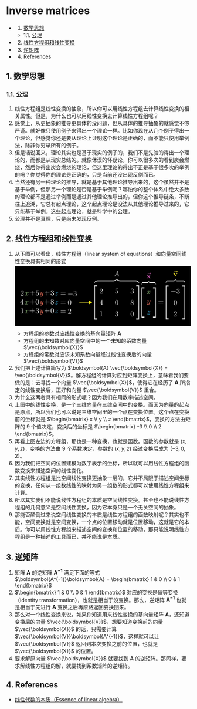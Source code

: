 # Inverse matrices

<!-- vscode-markdown-toc -->
* 1. [数学思想](#)
	* 1.1. [公理](#-1)
* 2. [线性方程组和线性变换](#-1)
* 3. [逆矩阵](#-1)
* 4. [References](#References)

<!-- vscode-markdown-toc-config
	numbering=true
	autoSave=true
	/vscode-markdown-toc-config -->
<!-- /vscode-markdown-toc -->


##  1. <a name=''></a>数学思想
###  1.1. <a name='-1'></a>公理
1. 线性方程组是线性变换的抽象，所以你可以用线性方程组去计算线性变换的相关属性。但是，为什么也可以用线性变换去计算线性方程组呢？
2. 感觉上，从更抽象的推导更具体的没问题，但从具体的推导抽象的就感觉不够严谨。就好像只使用例子来得出一个理论一样。比如你现在从几个例子得出一个理论，但感觉你还是要从理论上证明这个理论是正确的，而不能只使用举例法，除非你穷举所有的例子。
3. 但是话说回来，理论其实也是基于现实的例子的，我们不是先验的得出一个理论的，而都是从现实总结的。就像休谟的怀疑论，你可以很多次的看到炭会燃烧，然后你得出炭会燃烧的理论，但这里理论的得出不正是基于很多次的举例的吗？你觉得你的理论是正确的，只是当前还没出现反例而已。
4. 当然还有另一种理论的推导，就是基于其他理论推导出来的，这个虽然并不是基于举例，但那另一个理论是否是基于举例呢？哪怕你的整个体系中绝大多数的理论都不是通过举例而是通过其他理论推导出的，但你这个推导链条，不断往上追溯，它总有起点理论，这个起点理论是没法从其他理论推导过来的，它只能基于举例。这些起点理论，就是科学中的公理。
5. 公理并不是真理，只是尚未发现反例。


##  2. <a name='-1'></a>线性方程组和线性变换
1. 从下图可以看出，线性方程组（linear system of equations）和向量空间线性变换具有相同的形式
    <img src="./images/019.png" width="600" style="display: block; margin: 5px 0 10px;" />
    * 方程组的参数对应线性变换的基向量矩阵 $\boldsymbol{A}$
    * 方程组的未知数对应向量空间中的一个未知的系数向量 $\vec{\boldsymbol{X}}$
    * 方程组的常数对应该未知系数向量经过线性变换后的向量 $\vec{\boldsymbol{V}}$
2. 我们把上述计算简写为 $\boldsymbol{A} \vec{\boldsymbol{X}} = \vec{\boldsymbol{V}}$。解方程组的计算对应到矩阵变换上，意味着我们要做的是：去寻找一个向量 $\vec{\boldsymbol{X}}$，使得它在经历了 $\boldsymbol{A}$ 所指定的线性变换后，正好和向量 $\vec{\boldsymbol{V}}$ 重合。
3. 为什么这两者具有相同的形式呢？因为我们在用数字描述空间。
4. 上图中的线性变换，是一个三维向量在三维空间中的变换。而因为向量的起点是原点，所以我们也可以说是三维空间里的一个点在变换位置。这个点在变换前的坐标就是 $\begin{bmatrix} x \\ y \\ z \end{bmatrix}$，变换的方法由矩阵的 9 个值决定，变换后的坐标是 $\begin{bmatrix} -3 \\ 0 \\ 2 \end{bmatrix}$。
5. 再看上图左边的方程组，那也是一种变换，也就是函数。函数的参数就是 $(x, y, z)$，变换的方法由 9 个系数决定，参数的 $(x, y, z)$ 经过变换后成为 $(-3, 0, 2)$。
6. 因为我们把空间的位置建模为数字表示的坐标，所以就可以用线性方程组的函数变换来描述空间的线性变化。
7. 其实线性方程组是比空间线性变换更抽象一层的，它并不局限于描述空间坐标的变换，任何从一组数线性的映射为另一组数的形式都可以使用线性方程组来计算。
8. 所以其实我们不能说线性方程组的本质是空间线性变换。甚至也不能说线性方程组的几何意义是空间线性变换，因为它本身只是一个无关空间的抽象。
9. 那能否颠倒过来说空间线性变换的本质是线性方程组的函数映射呢？其实也不能，空间变换就是空间变换，一个点的位置移动就是位置移动，这就是它的本质。你可以用线性方程组来描述空间的变换和位置的移动，那只能说明线性方程组是一种描述的工具而已，并不能说是本质。


##  3. <a name='-1'></a>逆矩阵
1. 矩阵 $\boldsymbol{A}$ 的逆矩阵 $\boldsymbol{A^{-1}}$ 满足下面的等式
    $\boldsymbol{A^{-1}}\boldsymbol{A} = \begin{bmatrix} 1 & 0 \\ 0 & 1 \end{bmatrix}$
2. $\begin{bmatrix} 1 & 0 \\ 0 & 1 \end{bmatrix}$ 对应的变换是恒等变换（identity transformation），也就是相当于没变换。那么，逆矩阵 $\boldsymbol{A^{-1}}$ 也就是相当于先进行 $\boldsymbol{A}$ 变换之后再原路返回变换回来。
3. 那么对一个线性变换来说，如果你知道用来线性变换的基向量矩阵 $\boldsymbol{A}$，还知道变换后的向量 $\vec{\boldsymbol{V}}$，想要知道变换前的向量 $\vec{\boldsymbol{X}}$ 的话，只需要计算 $\vec{\boldsymbol{V}}\boldsymbol{A^{-1}}$，这样就可以让 $\vec{\boldsymbol{V}}$ 返回到本次变换之前的位置，也就是 $\vec{\boldsymbol{X}}$ 的位置。
4. 要求解原向量 $\vec{\boldsymbol{X}}$ 就要找到 $\boldsymbol{A}$ 的逆矩阵。那同样，要求解线性方程组的解，就要找到系数矩阵的逆矩阵。


##  4. <a name='References'></a>References
* [线性代数的本质（Essence of linear algebra）](https://www.bilibili.com/video/BV1ys411472E/)
